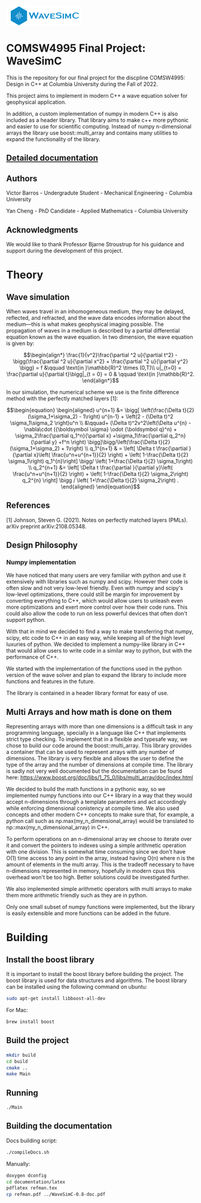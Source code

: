 ![WaveSimC](WaveSimCLogo.png)

# COMSW4995 Final Project: WaveSimC

This is the repository for our final project for the discpline COMSW4995: Design in C++ at Columbia University during the Fall of 2022.

This project aims to implement in modern C++ a wave equation solver for geophysical application.

In addition, a custom implementation of numpy in modern C++ is also included as a header library.
That library aims to make c++ more pythonic and easier to use for scientific computing.
Instead of numpy n-dimensional arrays the library use boost::multi_array and contains many utilities to expand the functionality of the library.

## [Detailed documentation](https://wavesimc.vbpage.net/)

## Authors

Victor Barros - Undergradute Student - Mechanical Engineering - Columbia University

Yan Cheng - PhD Candidate - Applied Mathematics - Columbia University

## Acknowledgments

We would like to thank Professor Bjarne Stroustrup for his guidance and support during the development of this project.

# Theory

## Wave simulation

When waves travel in an inhomogeneous medium, they may be delayed, reflected, and refracted, and the wave data encodes information about the medium—this is what makes geophysical imaging possible. The propagation of waves in a medium is described by a partial differential equation known as the wave equation. In two dimension, the wave equation is given by:

```math
\begin{align*}
\frac{1}{v^2}\frac{\partial ^2 u}{\partial t^2} - \bigg(\frac{\partial ^2 u}{\partial x^2} + \frac{\partial ^2 u}{\partial y^2} \bigg) = f &\qquad \text{in }\mathbb{R}^2 \times (0,T)\\
u|_{t=0} = \frac{\partial u}{\partial t}\bigg|_{t = 0} = 0 & \qquad \text{in }\mathbb{R}^2.
\end{align*}
```

In our simulation, the numerical scheme we use is the finite difference method with the perfectly matched layers [1]:

```math
\begin{equation}
	\begin{aligned}
		u^{n+1}
		&= \bigg[ \left(\frac{\Delta t}{2}(\sigma_1+\sigma_2) - 1\right) u^{n-1}  + \left(2 - (\Delta t)^2 \sigma_1\sigma_2  \right)u^n \\
		&\qquad+ (\Delta t)^2v^2\left(\Delta u^{n} - \nabla\cdot ({\boldsymbol \sigma} \odot {\boldsymbol q}^n) + \sigma_2\frac{\partial  q_1^n}{\partial x} +\sigma_1\frac{\partial  q_2^n}{\partial y} +f^n \right) \bigg]\bigg/\left(\frac{\Delta t}{2}(\sigma_1+\sigma_2) + 1\right) \\
		q_1^{n+1} & = \left[ \Delta t \frac{\partial }{\partial x}\left( \frac{u^n+u^{n+1}}{2} \right) + \left( 1-\frac{\Delta t}{2} \sigma_1\right) q_1^{n}\right] \bigg/ \left( 1+\frac{\Delta t}{2} \sigma_1\right) \\
		q_2^{n+1} &= \left[ \Delta t \frac{\partial }{\partial y}\left( \frac{u^n+u^{n+1}}{2} \right) + \left( 1-\frac{\Delta t}{2} \sigma_2\right) q_2^{n} \right] \bigg / \left( 1+\frac{\Delta t}{2} \sigma_2\right) .
	\end{aligned}
\end{equation}
```

## References

<a id="1">[1]</a>
Johnson, Steven G. (2021).
Notes on perfectly matched layers (PMLs).
arXiv preprint arXiv:2108.05348.

## Design Philosophy

### Numpy implementation

We have noticed that many users are very familiar with python and use it extensively with libraries such as numpy and scipy. However their code is often slow and not very low-level friendly. Even with numpy and scipy's low-level optimizations, there could still be margin for improvement by converting everything to C++, which would allow users to unleash even more optimizations and exert more control over how their code runs. This could also allow the code to run on less powerful devices that often don't support python.

With that in mind we decided to find a way to make transferring that numpy, scipy, etc code to C++ in an easy way, while keeping all of the high level luxuries of python. We decided to implement a numpy-like library in C++ that would allow users to write code in a similar way to python, but with the performance of C++.

We started with the implementation of the functions used in the python version of the wave solver and plan to expand the library to include more functions and features in the future.

The library is contained in a header library format for easy of use.

## Multi Arrays and how math is done on them

Representing arrays with more than one dimensions is a difficult task in any programming language, specially in a language like C++ that implements strict type checking. To implement that in a flexible and typesafe way, we chose to build our code around the boost::multi_array. This library provides a container that can be used to represent arrays with any number of dimensions. The library is very flexible and allows the user to define the type of the array and the number of dimensions at compile time. The library is sadly not very well documented but the documentation can be found here: https://www.boost.org/doc/libs/1_75_0/libs/multi_array/doc/index.html

We decided to build the math functions in a pythonic way, so we implemented numpy functions into our C++ library in a way that they would accept n-dimensions through a template parameters and act accordingly while enforcing dimensional conistency at compile time. We also used concepts and other modern C++ concepts to make sure that, for example, a python call such as np.max(my_n_dimensional_array) would be translated to np::max(my_n_dimensional_array) in C++.

To perform operations on an n-dimensional array we choose to iterate over it and convert the pointers to indexes using a simple arithmetic operation with one division. This is somewhat time consuming since we don't have O(1) time access to any point in the array, instead having O(n) where n is the amount of elements in the multi array. This is the tradeoff necessary to have n-dimensions represented in memory, hopefully in modern cpus this overhead won't be too high. Better solutions could be investigated further.

We also implemented simple arithmetic operators with multi arrays to make them more arithmetic friendly such as they are in python.

Only one small subset of numpy functions were implemented, but the library is easily extensible and more functions can be added in the future.

# Building

## Install the boost library

It is important to install the boost library before building the project. The boost library is used for data structures and algorithms. The boost library can be installed using the following command on ubuntu:

```bash
sudo apt-get install libboost-all-dev
```

For Mac:

```bash
brew install boost
```

## Build the project

```bash
mkdir build
cd build
cmake ..
make Main
```

## Running

```bash
./Main
```

## Building the documentation

Docs building script:

```bash
./compileDocs.sh
```

Manually:

```bash
doxygen dconfig
cd documentation/latex
pdflatex refman.tex
cp refman.pdf ../WaveSimC-0.8-doc.pdf
```
